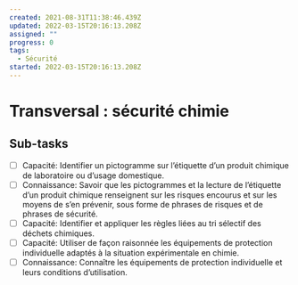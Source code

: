 ```yaml
---
created: 2021-08-31T11:38:46.439Z
updated: 2022-03-15T20:16:13.208Z
assigned: ""
progress: 0
tags:
  - Sécurité
started: 2022-03-15T20:16:13.208Z
---
```


# Transversal : sécurité chimie

## Sub-tasks

- [ ] Capacité: Identifier un pictogramme sur l’étiquette d’un produit chimique de laboratoire ou d’usage domestique.
- [ ] Connaissance: Savoir que les pictogrammes et la lecture de l’étiquette d’un produit chimique renseignent sur les risques encourus et sur les moyens de s’en prévenir, sous forme de phrases de risques et de phrases de sécurité.
- [ ] Capacité: Identifier et appliquer les règles liées au tri sélectif des déchets chimiques.
- [ ] Capacité: Utiliser de façon raisonnée les équipements de protection individuelle adaptés à la situation expérimentale en chimie.
- [ ] Connaissance: Connaître les équipements de protection individuelle et leurs conditions d’utilisation.
